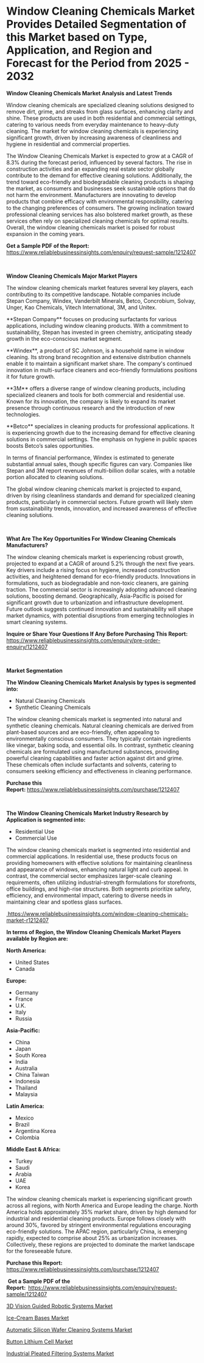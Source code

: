 <p><h1>Window Cleaning Chemicals Market Provides Detailed Segmentation of this Market based on Type, Application, and Region and Forecast for the Period from 2025 - 2032</h1></p><p><strong>Window Cleaning Chemicals Market Analysis and Latest Trends</strong></p>
<p><p>Window cleaning chemicals are specialized cleaning solutions designed to remove dirt, grime, and streaks from glass surfaces, enhancing clarity and shine. These products are used in both residential and commercial settings, catering to various needs from everyday maintenance to heavy-duty cleaning. The market for window cleaning chemicals is experiencing significant growth, driven by increasing awareness of cleanliness and hygiene in residential and commercial properties.</p><p>The Window Cleaning Chemicals Market is expected to grow at a CAGR of 8.3% during the forecast period, influenced by several factors. The rise in construction activities and an expanding real estate sector globally contribute to the demand for effective cleaning solutions. Additionally, the trend toward eco-friendly and biodegradable cleaning products is shaping the market, as consumers and businesses seek sustainable options that do not harm the environment. Manufacturers are innovating to develop products that combine efficacy with environmental responsibility, catering to the changing preferences of consumers. The growing inclination toward professional cleaning services has also bolstered market growth, as these services often rely on specialized cleaning chemicals for optimal results. Overall, the window cleaning chemicals market is poised for robust expansion in the coming years.</p></p>
<p><strong>Get a Sample PDF of the Report:&nbsp;</strong> <a href="https://www.reliablebusinessinsights.com/enquiry/request-sample/1212407?utm_campaign=1837&utm_medium=2&utm_source=Github&utm_content=ia&utm_term=24032025&utm_id=window-cleaning-chemicals">https://www.reliablebusinessinsights.com/enquiry/request-sample/1212407</a></p>
<p>&nbsp;</p>
<p><strong>Window Cleaning Chemicals Major Market Players</strong></p>
<p><p>The window cleaning chemicals market features several key players, each contributing to its competitive landscape. Notable companies include Stepan Company, Windex, Vanderbilt Minerals, Betco, Concrobium, Solvay, Unger, Kao Chemicals, Vitech International, 3M, and Unitex.</p><p>**Stepan Company** focuses on producing surfactants for various applications, including window cleaning products. With a commitment to sustainability, Stepan has invested in green chemistry, anticipating steady growth in the eco-conscious market segment. </p><p>**Windex**, a product of SC Johnson, is a household name in window cleaning. Its strong brand recognition and extensive distribution channels enable it to maintain a significant market share. The company's continued innovation in multi-surface cleaners and eco-friendly formulations positions it for future growth.</p><p>**3M** offers a diverse range of window cleaning products, including specialized cleaners and tools for both commercial and residential use. Known for its innovation, the company is likely to expand its market presence through continuous research and the introduction of new technologies.</p><p>**Betco** specializes in cleaning products for professional applications. It is experiencing growth due to the increasing demand for effective cleaning solutions in commercial settings. The emphasis on hygiene in public spaces boosts Betco’s sales opportunities.</p><p>In terms of financial performance, Windex is estimated to generate substantial annual sales, though specific figures can vary. Companies like Stepan and 3M report revenues of multi-billion dollar scales, with a notable portion allocated to cleaning solutions.</p><p>The global window cleaning chemicals market is projected to expand, driven by rising cleanliness standards and demand for specialized cleaning products, particularly in commercial sectors. Future growth will likely stem from sustainability trends, innovation, and increased awareness of effective cleaning solutions.</p></p>
<p>&nbsp;</p>
<p><strong>What Are The Key Opportunities For Window Cleaning Chemicals Manufacturers?</strong></p>
<p><p>The window cleaning chemicals market is experiencing robust growth, projected to expand at a CAGR of around 5.2% through the next five years. Key drivers include a rising focus on hygiene, increased construction activities, and heightened demand for eco-friendly products. Innovations in formulations, such as biodegradable and non-toxic cleaners, are gaining traction. The commercial sector is increasingly adopting advanced cleaning solutions, boosting demand. Geographically, Asia-Pacific is poised for significant growth due to urbanization and infrastructure development. Future outlook suggests continued innovation and sustainability will shape market dynamics, with potential disruptions from emerging technologies in smart cleaning systems.</p></p>
<p><strong>Inquire or Share Your Questions If Any Before Purchasing This Report:</strong> <a href="https://www.reliablebusinessinsights.com/enquiry/pre-order-enquiry/1212407?utm_campaign=1837&utm_medium=2&utm_source=Github&utm_content=ia&utm_term=24032025&utm_id=window-cleaning-chemicals">https://www.reliablebusinessinsights.com/enquiry/pre-order-enquiry/1212407</a></p>
<p>&nbsp;</p>
<p><strong>Market Segmentation</strong></p>
<p><strong>The Window Cleaning Chemicals Market Analysis by types is segmented into:</strong></p>
<p><ul><li>Natural Cleaning Chemicals</li><li>Synthetic Cleaning Chemicals</li></ul></p>
<p><p>The window cleaning chemicals market is segmented into natural and synthetic cleaning chemicals. Natural cleaning chemicals are derived from plant-based sources and are eco-friendly, often appealing to environmentally conscious consumers. They typically contain ingredients like vinegar, baking soda, and essential oils. In contrast, synthetic cleaning chemicals are formulated using manufactured substances, providing powerful cleaning capabilities and faster action against dirt and grime. These chemicals often include surfactants and solvents, catering to consumers seeking efficiency and effectiveness in cleaning performance.</p></p>
<p><strong>Purchase this Report:&nbsp;</strong><a href="https://www.reliablebusinessinsights.com/purchase/1212407?utm_campaign=1837&utm_medium=2&utm_source=Github&utm_content=ia&utm_term=24032025&utm_id=window-cleaning-chemicals">https://www.reliablebusinessinsights.com/purchase/1212407</a></p>
<p>&nbsp;</p>
<p><strong>The Window Cleaning Chemicals Market Industry Research by Application is segmented into:</strong></p>
<p><ul><li>Residential Use</li><li>Commercial Use</li></ul></p>
<p><p>The window cleaning chemicals market is segmented into residential and commercial applications. In residential use, these products focus on providing homeowners with effective solutions for maintaining cleanliness and appearance of windows, enhancing natural light and curb appeal. In contrast, the commercial sector emphasizes larger-scale cleaning requirements, often utilizing industrial-strength formulations for storefronts, office buildings, and high-rise structures. Both segments prioritize safety, efficiency, and environmental impact, catering to diverse needs in maintaining clear and spotless glass surfaces.</p></p>
<p><a href="https://www.reliablebusinessinsights.com/window-cleaning-chemicals-market-r1212407?utm_campaign=1837&utm_medium=2&utm_source=Github&utm_content=ia&utm_term=24032025&utm_id=window-cleaning-chemicals">&nbsp;https://www.reliablebusinessinsights.com/window-cleaning-chemicals-market-r1212407</a></p>
<p><strong>In terms of Region, the Window Cleaning Chemicals Market Players available by Region are:</strong></p>
<p>
    <p> <strong> North America: </strong>
        <ul>
            <li>United States</li>
            <li>Canada</li>
        </ul>
        </p> 
    <p> <strong> Europe: </strong>
        <ul>
            <li>Germany</li>
            <li>France</li>
            <li>U.K.</li>
            <li>Italy</li>
            <li>Russia</li>
        </ul>
        </p> 
    <p> <strong> Asia-Pacific: </strong>
        <ul>
            <li>China</li>
            <li>Japan</li>
            <li>South Korea</li>
            <li>India</li>
            <li>Australia</li>
            <li>China Taiwan</li>
            <li>Indonesia</li>
            <li>Thailand</li>
            <li>Malaysia</li>
        </ul>
        </p> 
    <p> <strong> Latin America: </strong>
        <ul>
            <li>Mexico</li>
            <li>Brazil</li>
            <li>Argentina Korea</li>
            <li>Colombia</li>
        </ul>
        </p> 
    <p> <strong> Middle East & Africa: </strong>
        <ul>
            <li>Turkey</li>
            <li>Saudi</li>
            <li>Arabia</li>
            <li>UAE</li>
            <li>Korea</li>
        </ul>
    </p>
    </p>
<p><p>The window cleaning chemicals market is experiencing significant growth across all regions, with North America and Europe leading the charge. North America holds approximately 35% market share, driven by high demand for industrial and residential cleaning products. Europe follows closely with around 30%, favored by stringent environmental regulations encouraging eco-friendly solutions. The APAC region, particularly China, is emerging rapidly, expected to comprise about 25% as urbanization increases. Collectively, these regions are projected to dominate the market landscape for the foreseeable future.</p></p>
<p><strong>Purchase this Report: </strong><a href="https://www.reliablebusinessinsights.com/purchase/1212407?utm_campaign=1837&utm_medium=2&utm_source=Github&utm_content=ia&utm_term=24032025&utm_id=window-cleaning-chemicals">https://www.reliablebusinessinsights.com/purchase/1212407</a></p>
<p>&nbsp;<strong>Get a Sample PDF of the Report:&nbsp;&nbsp;</strong><a href="https://www.reliablebusinessinsights.com/enquiry/request-sample/1212407?utm_campaign=1837&utm_medium=2&utm_source=Github&utm_content=ia&utm_term=24032025&utm_id=window-cleaning-chemicals">https://www.reliablebusinessinsights.com/enquiry/request-sample/1212407</a></p>
<p><strong></strong></p>
<p><p><a href="https://github.com/oslieselotte2192/Market-Research-Report-List-1/blob/main/3d-vision-guided-robotic-systems-market.md?utm_campaign=1837&utm_medium=2&utm_source=Github&utm_content=ia&utm_term=24032025&utm_id=window-cleaning-chemicals">3D Vision Guided Robotic Systems Market</a></p><p><a href="https://github.com/dringals/Market-Research-Report-List-6/blob/main/ice-cream-bases-market.md?utm_campaign=1837&utm_medium=2&utm_source=Github&utm_content=ia&utm_term=24032025&utm_id=window-cleaning-chemicals">Ice-Cream Bases Market</a></p><p><a href="https://github.com/lizamflotow/Market-Research-Report-List-1/blob/main/automatic-silicon-wafer-cleaning-systems-market.md?utm_campaign=1837&utm_medium=2&utm_source=Github&utm_content=ia&utm_term=24032025&utm_id=window-cleaning-chemicals">Automatic Silicon Wafer Cleaning Systems Market</a></p><p><a href="https://github.com/tambraunrue691969/Market-Research-Report-List-1/blob/main/button-lithium-cell-market.md?utm_campaign=1837&utm_medium=2&utm_source=Github&utm_content=ia&utm_term=24032025&utm_id=window-cleaning-chemicals">Button Lithium Cell Market</a></p><p><a href="https://github.com/tona7vba/Market-Research-Report-List-1/blob/main/industrial-pleated-filtering-systems-market.md?utm_campaign=1837&utm_medium=2&utm_source=Github&utm_content=ia&utm_term=24032025&utm_id=window-cleaning-chemicals">Industrial Pleated Filtering Systems Market</a></p></p>